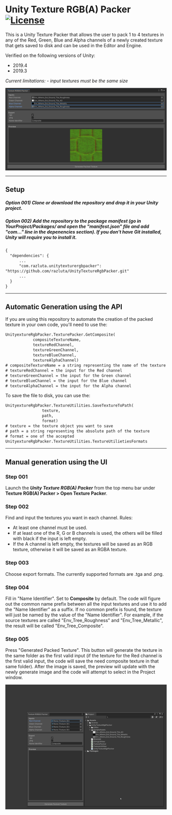 # Unity Texture RGB(A) Packer [![License](https://img.shields.io/badge/License-MIT-lightgrey.svg?style=flat)](http://mit-license.org)
This is a Unity Texture Packer that allows the user to pack 1 to 4 textures in any of the Red, Green, Blue and Alpha channels of a newly created texture that gets saved to disk and can be used in the Editor and Engine.

Verified on the following versions of Unity:
- 2019.4
- 2019.3

_Current limitations:_
_- input textures must be the same size_

![](https://github.com/razluta/UnityTextureRgbPacker/blob/master/Screenshots/UnityTextureRgbPacker.png)

*  *  *  *  *

## Setup
##### Option 001) Clone or download the repository and drop it in your Unity project.
##### Option 002) Add the repository to the package manifest (go in YourProject/Packages/ and open the "manifest.json" file and add "com..." line in the depenencies section). If you don't have Git installed, Unity will require you to install it.
```
{
  "dependencies": {
      ...
      "com.razluta.unitytexturergbpacker": "https://github.com/razluta/UnityTextureRgbPacker.git"
      ...
  }
}
```
*  *  *  *  *

## Automatic Generation using the API
If you are using this repository to automate the creation of the packed texture in your own code, you'll need to use the:
```
UnityextureRgbPacker.TexturePacker.GetComposite(
            compositeTextureName,
            textureRedChannel,
            textureGreenChannel,
            textureBlueChannel,
            textureAlphaChannel)
# compositeTextureName = a string representing the name of the texture
# textureRedChannel = the input for the Red channel
# textureGreenChannel = the input for the Green channel
# textureBlueChannel = the input for the Blue channel
# textureAlphaChannel = the input for the Alpha channel
```
To save the file to disk, you can use the:
```
UnityextureRgbPacker.TextureUtilities.SaveTextureToPath(
                texture,
                path,
                format)
# texture = the texture object you want to save
# path = a string representing the absolute path of the texture
# format = one of the accepted UnityextureRgbPacker.TextureUtilities.TextureUtilietiesFormats
```
*  *  *  *  *

## Manual generation using the UI
### Step 001
Launch the _**Unity Texture RGB(A) Packer**_ from the top menu bar under **Texture RGB(A) Packer > Open Texture Packer**.

### Step 002
Find and input the textures you want in each channel.
Rules:
 - At least one channel must be used. 
 - If at least one of the R, G or B channels is used, the others will be filled with black if the input is left empty.
 - If the A channel is left empty, the textures will be saved as an RGB texture, otherwise it will be saved as an RGBA texture.

### Step 003
Choose export formats. The currently supported formats are .tga and .png.

### Step 004
Fill in "Name Identifier". Set to **Composite** by default.
The code will figure out the common name prefix between all the input textures and use it to add the "Name Identifier" as a suffix. If no common prefix is found, the texture will just be named by the value of the "Name Identifier".
For example, if the source textures are called "Env_Tree_Roughness" and "Env_Tree_Metallic", the result will be called "Env_Tree_Composite".

### Step 005
Press "Generated Packed Texture".
This button will generate the texture in the same folder as the first valid input (if the texture for the Red channel is the first valid input, the code will save the need composite texture in that same folder).
After the image is saved, the preview will update with the newly generate image and the code will attempt to select in the Project window.

![](https://github.com/razluta/UnityTextureRgbPacker/blob/master/Screenshots/UnityTextureRgbPackerUsage.gif)
